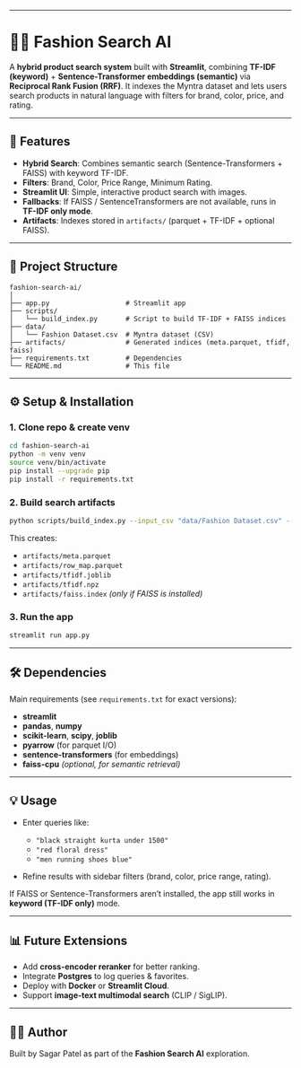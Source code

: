 
---

# 🧠🔎 Fashion Search AI

A **hybrid product search system** built with **Streamlit**, combining **TF-IDF (keyword)** + **Sentence-Transformer embeddings (semantic)** via **Reciprocal Rank Fusion (RRF)**.
It indexes the Myntra dataset and lets users search products in natural language with filters for brand, color, price, and rating.

---

## 🚀 Features

* **Hybrid Search**: Combines semantic search (Sentence-Transformers + FAISS) with keyword TF-IDF.
* **Filters**: Brand, Color, Price Range, Minimum Rating.
* **Streamlit UI**: Simple, interactive product search with images.
* **Fallbacks**: If FAISS / SentenceTransformers are not available, runs in **TF-IDF only mode**.
* **Artifacts**: Indexes stored in `artifacts/` (parquet + TF-IDF + optional FAISS).

---

## 📂 Project Structure

```
fashion-search-ai/
│
├── app.py                   # Streamlit app
├── scripts/
│   └── build_index.py       # Script to build TF-IDF + FAISS indices
├── data/
│   └── Fashion Dataset.csv  # Myntra dataset (CSV)
├── artifacts/               # Generated indices (meta.parquet, tfidf, faiss)
├── requirements.txt         # Dependencies
└── README.md                # This file
```

---

## ⚙️ Setup & Installation

### 1. Clone repo & create venv

```bash
cd fashion-search-ai
python -m venv venv
source venv/bin/activate
pip install --upgrade pip
pip install -r requirements.txt
```

### 2. Build search artifacts

```bash
python scripts/build_index.py --input_csv "data/Fashion Dataset.csv" --artifacts artifacts
```

This creates:

* `artifacts/meta.parquet`
* `artifacts/row_map.parquet`
* `artifacts/tfidf.joblib`
* `artifacts/tfidf.npz`
* `artifacts/faiss.index` *(only if FAISS is installed)*

### 3. Run the app

```bash
streamlit run app.py
```

---

## 🛠 Dependencies

Main requirements (see `requirements.txt` for exact versions):

* **streamlit**
* **pandas**, **numpy**
* **scikit-learn**, **scipy**, **joblib**
* **pyarrow** (for parquet I/O)
* **sentence-transformers** (for embeddings)
* **faiss-cpu** *(optional, for semantic retrieval)*

---

## 💡 Usage

* Enter queries like:

  * `"black straight kurta under 1500"`
  * `"red floral dress"`
  * `"men running shoes blue"`
* Refine results with sidebar filters (brand, color, price range, rating).

If FAISS or Sentence-Transformers aren’t installed, the app still works in **keyword (TF-IDF only)** mode.

---

## 📊 Future Extensions

* Add **cross-encoder reranker** for better ranking.
* Integrate **Postgres** to log queries & favorites.
* Deploy with **Docker** or **Streamlit Cloud**.
* Support **image-text multimodal search** (CLIP / SigLIP).

---

## 👨‍💻 Author

Built by Sagar Patel as part of the **Fashion Search AI** exploration.

